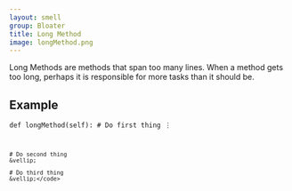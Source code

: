 ```yaml
---
layout: smell
group: Bloater
title: Long Method
image: longMethod.png
---
```

Long Methods are methods that span too many lines. When a method gets too long, perhaps it is responsible for more tasks than it should be.
## Example</h2>
<code>def longMethod(self):
    # Do first thing
    &vellip;

    # Do second thing
    &vellip;

    # Do third thing
    &vellip;</code>
